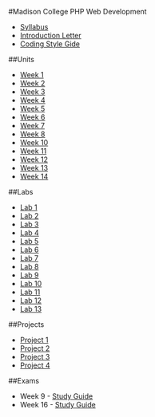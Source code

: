 #Madison College PHP Web Development
* [Syllabus](syllabus.md)
* [Introduction Letter](introletter.md)
* [Coding Style Gide](https://github.com/johnsonchmatc/php-style-guide)

##Units
* [Week 1](Units/week01/week1.md)
* [Week 2](Units/week02/week2.md)
* [Week 3](Units/week03/week3.md)
* [Week 4](Units/week04/week4.md)
* [Week 5](Units/week05/week5.md)
* [Week 6](Units/week06/week6.md)
* [Week 7](Units/week07/week7.md)
* [Week 8](Units/week08/week8.md)
* [Week 10](Units/week10/week10.md)
* [Week 11](Units/week11/week11.md)
* [Week 12](Units/week12/week12.md)
* [Week 13](Units/week13/week13.md)
* [Week 14](Units/week14/week14.md)

##Labs
* [Lab 1](labs/lab_01.md)
* [Lab 2](labs/lab_02.md)
* [Lab 3](labs/lab_03.md)
* [Lab 4](labs/lab_04.md)
* [Lab 5](labs/lab_05.md)
* [Lab 6](labs/lab_06.md)
* [Lab 7](labs/lab_07.md)
* [Lab 8](labs/lab_08.md)
* [Lab 9](labs/lab_09.md)
* [Lab 10](labs/lab_10.md)
* [Lab 11](labs/lab_11.md)
* [Lab 12](labs/lab_12.md)
* [Lab 13](labs/lab_13.md)

##Projects
* [Project 1](projects/project1/project1.md)
* [Project 2](projects/project2/project2.md)
* [Project 3](projects/project3/project3.md)
* [Project 4](projects/project4/project4.md)

##Exams
* Week 9 - [Study Guide](https://github.com/johnsonchmatc/madisoncollege_php_webdevelopment/blob/master/Units/week05/exam1_study_guide.md)
* Week 16 - [Study Guide](https://github.com/johnsonchmatc/madisoncollege_php_webdevelopment/blob/master/Units/week14/exam2_study_guide.md)


